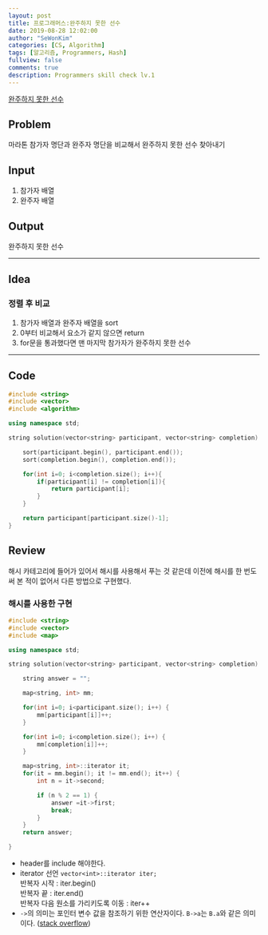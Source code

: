 ```yaml
---
layout: post
title: 프로그래머스:완주하지 못한 선수
date: 2019-08-28 12:02:00
author: "SeWonKim"
categories: [CS, Algorithm]
tags: [알고리즘, Programmers, Hash]
fullview: false
comments: true
description: Programmers skill check lv.1
---
```


[완주하지 못한 선수](https://programmers.co.kr/learn/courses/30/lessons/42576)

## Problem

마라톤 참가자 명단과 완주자 명단을 비교해서 완주하지 못한 선수 찾아내기

## Input

1. 참가자 배열
2. 완주자 배열

## Output

완주하지 못한 선수

---

## Idea

### 정렬 후 비교

1. 참가자 배열과 완주자 배열을 sort
2. 0부터 비교해서 요소가 같지 않으면 return
3. for문을 통과했다면 맨 마지막 참가자가 완주하지 못한 선수

---

## Code

```cpp
#include <string>
#include <vector>
#include <algorithm>

using namespace std;

string solution(vector<string> participant, vector<string> completion) {

    sort(participant.begin(), participant.end());
    sort(completion.begin(), completion.end());

    for(int i=0; i<completion.size(); i++){
        if(participant[i] != completion[i]){
            return participant[i];
        }
    }

    return participant[participant.size()-1];
}
```

## Review

해시 카테고리에 들어가 있어서 해시를 사용해서 푸는 것 같은데 이전에 해시를 한 번도 써 본 적이 없어서 다른 방법으로 구현했다.

### 해시를 사용한 구현

```cpp
#include <string>
#include <vector>
#include <map>

using namespace std;

string solution(vector<string> participant, vector<string> completion) {

    string answer = "";

    map<string, int> mm;

    for(int i=0; i<participant.size(); i++) {
        mm[participant[i]]++;
    }

    for(int i=0; i<completion.size(); i++) {
        mm[completion[i]]++;
    }

    map<string, int>::iterator it;
    for(it = mm.begin(); it != mm.end(); it++) {
        int n = it->second;

        if (n % 2 == 1) {
            answer =it->first;
            break;
        }
    }
    return answer;

}
```

- <map> header를 include 해야한다.
- iterator 선언 `vector<int>::iterator iter;`  
  반복자 시작 : iter.begin()  
  반복자 끝 : iter.end()  
  반복자 다음 원소를 가리키도록 이동 : iter++
- `->`의 의미는 포인터 변수 값을 참조하기 위한 연산자이다. `B->a`는 `B.a`와 같은 의미이다. ([stack overflow](https://stackoverflow.com/questions/15451287/what-does-iterator-second-mean))
